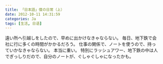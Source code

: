 ```yaml
---
title: 「日本語」僕の日常（上）
date: 2012-10-11 14:31:59
categories: Ja
tags: [生活, 日语]
---
```

遠い所へ引越しをしたので、早めに出かけなきゃならない。
毎日、地下鉄で会社に行に多くの時間がかかるだろう。
仕事の関係で、ノートを使うので、持っていかなきゃならない。
本当に重い。
特別にラッシュアワー、地下鉄の中は人でぎっしりだので、自分のノートが、ぐしゃぐしゃになったかも。

